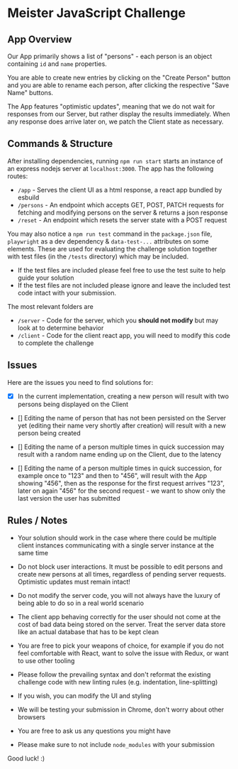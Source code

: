 # Meister JavaScript Challenge

## App Overview

Our App primarily shows a list of "persons" - each person is an object containing `id` and `name` properties.

You are able to create new entries by clicking on the "Create Person" button and you are able to rename each person, after clicking the respective "Save Name" buttons.

The App features "optimistic updates", meaning that we do not wait for responses from our Server, but rather display the results immediately. When any response does arrive later on, we patch the Client state as necessary.

## Commands & Structure

After installing dependencies, running `npm run start` starts an instance of an express nodejs server at `localhost:3000`. The app has the following routes:

- `/app` - Serves the client UI as a html response, a react app bundled by esbuild
- `/persons` - An endpoint which accepts GET, POST, PATCH requests for fetching and modifying persons on the server & returns a json response
- `/reset` - An endpoint which resets the server state with a POST request

You may also notice a `npm run test` command in the `package.json` file, `playwright` as a dev dependency & `data-test-...` attributes on some elements. These are used for evaluating the challenge solution together with test files (in the `/tests` directory) which may be included.

- If the test files are included please feel free to use the test suite to help guide your solution
- If the test files are not included please ignore and leave the included test code intact with your submission.

The most relevant folders are

- `/server` - Code for the server, which you **should not modify** but may look at to determine behavior
- `/client` - Code for the client react app, you will need to modify this code to complete the challenge

## Issues

Here are the issues you need to find solutions for:

- [x] In the current implementation, creating a new person will result with two persons being displayed on the Client

- [] Editing the name of person that has not been persisted on the Server yet (editing their name very shortly after creation) will result with a new person being created

- [] Editing the name of a person multiple times in quick succession may result with a random name ending up on the Client, due to the latency

- [] Editing the name of a person multiple times in quick succession, for example once to "123" and then to "456", will result with the App showing "456", then as the response for the first request arrives "123", later on again "456" for the second request - we want to show only the last version the user has submitted

## Rules / Notes

- Your solution should work in the case where there could be multiple client instances communicating with a single server instance at the same time

- Do not block user interactions. It must be possible to edit persons and create new persons at all times, regardless of pending server requests. Optimistic updates must remain intact!

- Do not modify the server code, you will not always have the luxury of being able to do so in a real world scenario

- The client app behaving correctly for the user should not come at the cost of bad data being stored on the server. Treat the server data store like an actual database that has to be kept clean

- You are free to pick your weapons of choice, for example if you do not feel comfortable with React, want to solve the issue with Redux, or want to use other tooling

- Please follow the prevailing syntax and don't reformat the existing challenge code with new linting rules (e.g. indentation, line-splitting)

- If you wish, you can modify the UI and styling

- We will be testing your submission in Chrome, don't worry about other browsers

- You are free to ask us any questions you might have

- Please make sure to not include `node_modules` with your submission

Good luck! :)
